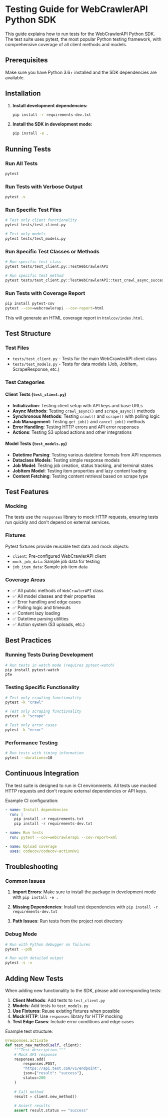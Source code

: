 # Testing Guide for WebCrawlerAPI Python SDK

This guide explains how to run tests for the WebCrawlerAPI Python SDK. The test suite uses pytest, the most popular Python testing framework, with comprehensive coverage of all client methods and models.

## Prerequisites

Make sure you have Python 3.6+ installed and the SDK dependencies are available.

## Installation

1. **Install development dependencies:**
   ```bash
   pip install -r requirements-dev.txt
   ```

2. **Install the SDK in development mode:**
   ```bash
   pip install -e .
   ```

## Running Tests

### Run All Tests
```bash
pytest
```

### Run Tests with Verbose Output
```bash
pytest -v
```

### Run Specific Test Files
```bash
# Test only client functionality
pytest tests/test_client.py

# Test only models
pytest tests/test_models.py
```

### Run Specific Test Classes or Methods
```bash
# Run specific test class
pytest tests/test_client.py::TestWebCrawlerAPI

# Run specific test method
pytest tests/test_client.py::TestWebCrawlerAPI::test_crawl_async_success
```

### Run Tests with Coverage Report
```bash
pip install pytest-cov
pytest --cov=webcrawlerapi --cov-report=html
```

This will generate an HTML coverage report in `htmlcov/index.html`.

## Test Structure

### Test Files
- `tests/test_client.py` - Tests for the main WebCrawlerAPI client class
- `tests/test_models.py` - Tests for data models (Job, JobItem, ScrapeResponse, etc.)

### Test Categories

#### Client Tests (`test_client.py`)
- **Initialization**: Testing client setup with API keys and base URLs
- **Async Methods**: Testing `crawl_async()` and `scrape_async()` methods
- **Synchronous Methods**: Testing `crawl()` and `scrape()` with polling logic
- **Job Management**: Testing `get_job()` and `cancel_job()` methods
- **Error Handling**: Testing HTTP errors and API error responses
- **Actions**: Testing S3 upload actions and other integrations

#### Model Tests (`test_models.py`)
- **Datetime Parsing**: Testing various datetime formats from API responses
- **Dataclass Models**: Testing simple response models
- **Job Model**: Testing job creation, status tracking, and terminal states
- **JobItem Model**: Testing item properties and lazy content loading
- **Content Fetching**: Testing content retrieval based on scrape type

## Test Features

### Mocking
The tests use the `responses` library to mock HTTP requests, ensuring tests run quickly and don't depend on external services.

### Fixtures
Pytest fixtures provide reusable test data and mock objects:
- `client`: Pre-configured WebCrawlerAPI client
- `mock_job_data`: Sample job data for testing
- `job_item_data`: Sample job item data

### Coverage Areas
- ✅ All public methods of `WebCrawlerAPI` class
- ✅ All model classes and their properties
- ✅ Error handling and edge cases
- ✅ Polling logic and timeouts
- ✅ Content lazy loading
- ✅ Datetime parsing utilities
- ✅ Action system (S3 uploads, etc.)

## Best Practices

### Running Tests During Development
```bash
# Run tests in watch mode (requires pytest-watch)
pip install pytest-watch
ptw
```

### Testing Specific Functionality
```bash
# Test only crawling functionality
pytest -k "crawl"

# Test only scraping functionality  
pytest -k "scrape"

# Test only error cases
pytest -k "error"
```

### Performance Testing
```bash
# Run tests with timing information
pytest --durations=10
```

## Continuous Integration

The test suite is designed to run in CI environments. All tests use mocked HTTP requests and don't require external dependencies or API keys.

Example CI configuration:
```yaml
- name: Install dependencies
  run: |
    pip install -r requirements.txt
    pip install -r requirements-dev.txt

- name: Run tests
  run: pytest --cov=webcrawlerapi --cov-report=xml

- name: Upload coverage
  uses: codecov/codecov-action@v1
```

## Troubleshooting

### Common Issues

1. **Import Errors**: Make sure to install the package in development mode with `pip install -e .`

2. **Missing Dependencies**: Install test dependencies with `pip install -r requirements-dev.txt`

3. **Path Issues**: Run tests from the project root directory

### Debug Mode
```bash
# Run with Python debugger on failures
pytest --pdb

# Run with detailed output
pytest -s -v
```

## Adding New Tests

When adding new functionality to the SDK, please add corresponding tests:

1. **Client Methods**: Add tests to `test_client.py`
2. **Models**: Add tests to `test_models.py`
3. **Use Fixtures**: Reuse existing fixtures when possible
4. **Mock HTTP**: Use `responses` library for HTTP mocking
5. **Test Edge Cases**: Include error conditions and edge cases

Example test structure:
```python
@responses.activate
def test_new_method(self, client):
    """Test description."""
    # Mock API response
    responses.add(
        responses.POST,
        "https://api.test.com/v1/endpoint",
        json={"result": "success"},
        status=200
    )
    
    # Call method
    result = client.new_method()
    
    # Assert results
    assert result.status == "success"
```